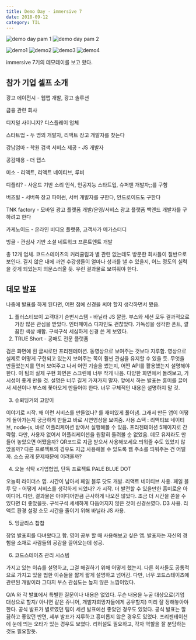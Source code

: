 ```yaml
---
title: Demo Day - immersive 7
date: 2018-09-12
category: TIL
---
```


![demo day pam 1](https://user-images.githubusercontent.com/39457256/45704855-ff80bd00-bbb2-11e8-86ab-b5f6a9bc4a86.png)
![demo day pam 2](https://user-images.githubusercontent.com/39457256/45704856-ff80bd00-bbb2-11e8-99f6-ea45e7350a7e.png)

![demo1](https://user-images.githubusercontent.com/39457256/45704967-440c5880-bbb3-11e8-8458-6ab2658156ac.png)
![demo2](https://user-images.githubusercontent.com/39457256/45704976-47074900-bbb3-11e8-980f-e00e127c9654.png)
![demo3](https://user-images.githubusercontent.com/39457256/45704979-47074900-bbb3-11e8-9480-a0be432b9f23.png)
![demo4](https://user-images.githubusercontent.com/39457256/45704980-479fdf80-bbb3-11e8-96e1-161b667bd463.png)

immersive 7기의 데모데이를 보고 왔다.

## 참가 기업 셀프 소개

광고 에이전시 - 웹앱 개발, 광고 솔루션

금융 관련 회사

디지털 사이니지? 디스플레이 업체

스타트업 - 두 명의 개발자, 리액트 장고 개발자를 찾는다

강남엄마 - 학원 검색 서비스 제공 - JS 개발자

공감채용 - 더 탭스

미소 - 리액트, 리액트 네이티브, 루비

디플리? - 사운드 기반 소리 인식, 인공지능 스타트업, 슈퍼맨 개발자;;를 구함

버즈빌 - 서버쪽 장고 파이썬, 서버 개발자를 구한다, 안드로이드도 구한다

TNK factory - 모바일 광고 플랫폼 개발/운영/서비스 광고 플랫폼 백엔드 개발자를 구하려고 한다

카케노이드 - 온라인 비디오 플랫폼, 고객사가 메가스터디

빙글 - 관심사 기반 소셜 네트워크 프론트엔트 개발

총 12개 업체. 코드스테이츠의 커리큘럼과 별 관련 없는데도 방문한 회사들이 절반으로 보인다. 길지 않은 내에 과연 수강생들이 얼마나 성과를 낼 수 있을지, 어느 정도의 실력을 갖게 되었는지 의문스러울 듯. 우린 결과물로 보여줘야 한다.

## 데모 발표

나중에 발표를 하게 된다면, 어떤 점에 신경을 써야 할지 생각하면서 봤음.

1. 플러스티브이 고객대기 순번시스템 - 바닐라 JS 깔끔. 부스와 세션 모두 결과적으로 가장 많은 관심을 받았다. 인터페이스 디자인도 괜찮았다. 가독성을 생각한 폰트, 깔끔한 색상 배합. 구석구석 세심하게 신경 쓴 게 보였다.
2. TRUE Short - 공매도 전문 플랫폼

검은 화면에 흰 글씨로만 프리젠테이션. 동영상으로 보여주는 것보다 지루함. 영상으로 실제로 어떻게 구현되고 있는지 보여주는 쪽이 훨씬 관심을 유지할 수 있을 듯. 무엇을 만들었는지를 먼저 보여주고 나서 어떤 기술을 썼는지, 어떤 API를 활용했는지 설명해야 한다. 이 팀의 실제 구현 화면은 스크린에 너무 작게 나옴. 다양한 화면에서 돌려보고, 가시성이 좋게 만들 것. 설명은 너무 길게 가져가지 말자. 앞에서 하는 발표는 흥미를 끌어서 세션이나 부스에 쫓아오게 만들어야 한다. 너무 구체적인 내용은 설명하지 말 것.

3. 슈뢰딩거의 고양이

이야기로 시작. 왜 이런 서비스를 만들었나? 를 재미있게 풀어냄. 그래서 만든 앱이 어떻게 돌아가는지 궁금하게 만들고 바로 시연영상을 보여줌. 사용 스택 : 리액티브 네이티브, node-js, 바로 어플리케이션 받아서 실행해볼 수 있음. 프리젠테이션 5페이지로 간략함. 다만, 사용자 없어서 어플리케이션을 원활히 돌려볼 순 없었음. 데모 유저라도 만들어 놓았으면 어땠을까? QR코드로 지금 받으서 사용해보세요.띄워줄 수도 있었지 않았을까? 다른 프로젝트의 경우도 지금 사용해볼 수 있도록 웹 주소를 띄워주는 건 어떨까. 소스 공개 문제때문에 어려울까?

4. 오늘 식탁 x기업협업, 단독 프로젝트 PALE BLUE DOT

오늘회 라이더스 앱. 시간이 남아서 페일 블루 닷도 개발. 리액트 네이티브 사용. 페일 블루 닷 - 어떻게 서비스를 생각하게 되었나? 가 시작. 더 발전할 수 있을만한 흥미로운 아이디어. 다만, 결과물은 아이디어만큼 근사하게 나오진 않았다. 조금 더 시간을 쏟을 수 있다면 더 좋았을듯. 구석구석 세세하게 다듬어지지 않은 것이 신경쓰였다. D3 사용. 리액트 환경 설정 소모 시간을 줄이기 위해 바닐라 JS 사용.

5. 잉글리스 찹찹

창업 발표회를 다녀왔다고 함. 영어 공부 할 때 사용해보고 싶은 앱. 발표자는 자신의 경험을 소재로 사람들의 공감을 끌어오는데 성공.

6. 코드스테이츠 관리 시스템

가지고 있는 이슈를 설명하고, 그걸 해결하기 위해 어떻게 했는지. 다른 회사들도 공통적으로 가지고 있을 법한 이슈들을 짧게 짧게 설명하고 넘어감. 다만, 너무 코드스테이츠에 관련된 개발이라 그다지 부스 관심도는 높지 않은 느낌이었다.

Q/A 와 각 발표에서 특별한 질문이나 내용은 없었다. 무슨 내용을 누굴 대상으로(기업 대상으로 할지/ 아니면 같은 쥬니어, 개발자희망자들에게 공유할지) 미리 잘 정해놓아야 한다. 공식 발표가 별로였던 팀이 세션 발표에선 좋았던 경우도 있었다. 공식 발표는 깔끔하고 좋았던 반면, 세부 발표가 지루하고 흥미롭지 않은 경우도 있었다. 프리젠테이션에 눈에 띄는 오타가 있는 경우도 보였다. 리허설도 필요하고, 각자 역할을 잘 분담하는 것도 필요할듯.
